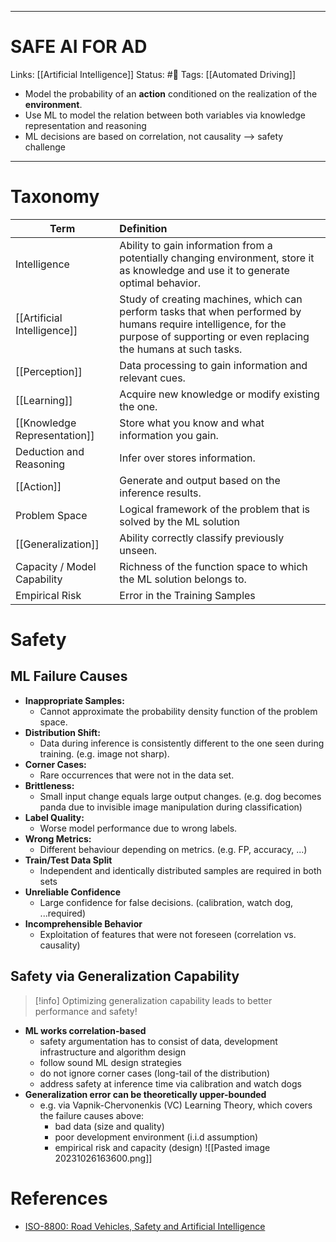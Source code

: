 ___
# SAFE AI FOR AD
Links: [[Artificial Intelligence]]
Status: #🌳 
Tags: [[Automated Driving]]

<!--- Created on: 2023.10.26, 14:46 --->

 - Model the probability of an **action** conditioned on the realization of the **environment**.
 - Use ML to model the relation between both variables via knowledge representation and reasoning 
 - ML decisions are based on correlation, not causality --> safety challenge
___
# Taxonomy

| Term                         | Definition                                                                                                                                                                        |
| ---------------------------- |:--------------------------------------------------------------------------------------------------------------------------------------------------------------------------------- |
| Intelligence                 | Ability to gain information from a potentially changing environment, store it as knowledge and use it to generate optimal behavior.                                               |
| [[Artificial Intelligence]]  | Study of creating machines, which can perform tasks that when performed by humans require intelligence, for the purpose of supporting or even replacing the humans at such tasks. |
| [[Perception]]               | Data processing to gain information and relevant cues.                                                                                                                            |
| [[Learning]]                 | Acquire new knowledge or modify existing the one.                                                                                                                                 |
| [[Knowledge Representation]] | Store what you know and what information you gain.                                                                                                                                |
| Deduction and Reasoning      | Infer over stores information.                                                                                                                                                    |
| [[Action]]                   | Generate and output based on the inference results.                                                                                                                               |
| Problem Space                | Logical framework of the problem that is solved by the ML solution                                                                                                                |
| [[Generalization]]           | Ability correctly classify previously unseen.                                                                                                                                     |
| Capacity / Model Capability  | Richness of the function space to which the ML solution belongs to.                                                                                                               |
| Empirical Risk               | Error in the Training Samples                                                                                                                                                     |
# Safety
## ML Failure Causes
- **Inappropriate Samples:**
	- Cannot approximate the probability density function of the problem space.
- **Distribution Shift:**
	- Data during inference is consistently different to the one seen during training. (e.g. image not sharp).
- **Corner Cases:**
	- Rare occurrences that were not in the data set.
- **Brittleness:**
	- Small input change equals large output changes. (e.g. dog becomes panda due to invisible image manipulation during classification)
- **Label Quality:**
	- Worse model performance due to wrong labels.
- **Wrong Metrics:**
	- Different behaviour depending on metrics. (e.g. FP, accuracy, ...)
- **Train/Test Data Split**
	- Independent and identically distributed samples are required in both sets
- **Unreliable Confidence**
	- Large confidence for false decisions. (calibration, watch dog, ...required)
- **Incomprehensible Behavior**
	- Exploitation of features that were not foreseen (correlation vs. causality)
## Safety via Generalization Capability
>[!info] Optimizing generalization capability leads to better performance and safety!
 
 - **ML works correlation-based**
	 - safety argumentation has to consist of data, development infrastructure and algorithm design
	 - follow sound ML design strategies
	 - do not ignore corner cases (long-tail of the distribution)
	 - address safety at inference time via calibration and watch dogs
 - **Generalization error can be theoretically upper-bounded**
	- e.g. via Vapnik-Chervonenkis (VC) Learning Theory, which covers the failure causes above:
		- bad data (size and quality)
		- poor development environment (i.i.d assumption)
		- empirical risk and capacity (design)
		![[Pasted image 20231026163600.png]]
# References
- [ISO-8800: Road Vehicles, Safety and Artificial Intelligence](https://www.iso.org/standard/83303.html)